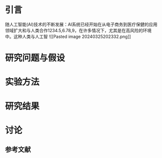 # 引言
随人工智能(AI)技术的不断发展：AI系统已经开始在从电子商务到医疗保健的应用领域扩大和与人类合作1234.5,6.78,9，在许多情况下，尤其是在高风险的环境中。这种人类与人工智
![[Pasted image 20240325202332.png]]
# 研究问题与假设

# 实验方法

# 研究结果

# 讨论

## 参考文献
